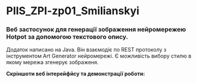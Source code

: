 # PIIS_ZPI-zp01_Smilianskyi

### Веб застосунок для генерації зображення нейромережею Hotpot за допомогою текстового опису.

Додаток написано на Java. Він взаємодіє по REST протоколу з інструментом Art Generator нейромережі. Є можливість вибору стилю в якому мережа згенерує зображеня.

**Скріншоти веб інтерейфйсу та демонстрації роботи:**
